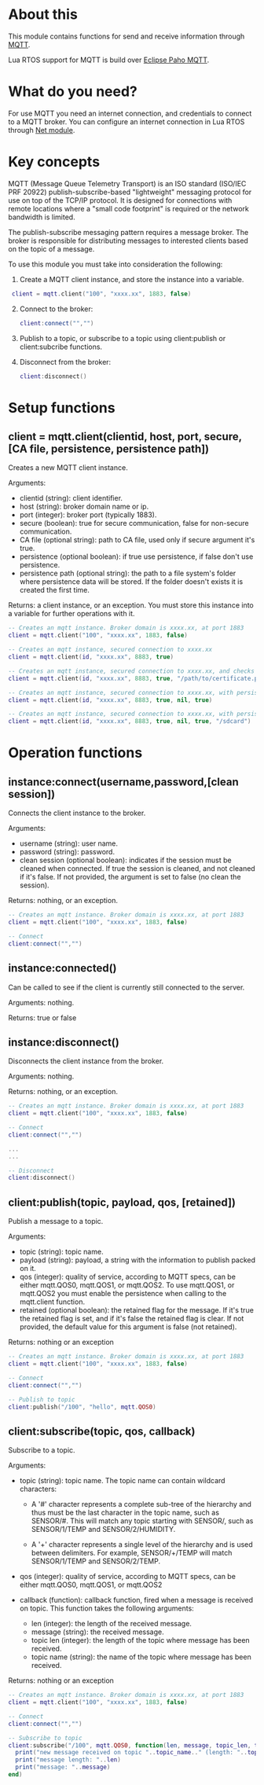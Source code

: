 # About this

This module contains functions for send and receive information through [MQTT](http://docs.oasis-open.org/mqtt/mqtt/v3.1.1/os/mqtt-v3.1.1-os.html).

Lua RTOS support for MQTT is build over [Eclipse Paho MQTT](https://github.com/eclipse/paho.mqtt.c).

# What do you need?

For use MQTT you need an internet connection, and credentials to connect to a MQTT broker. You can configure an internet connection in Lua RTOS through [Net module](https://github.com/whitecatboard/Lua-RTOS-ESP32/wiki/Net-module).

# Key concepts

MQTT (Message Queue Telemetry Transport) is an ISO standard (ISO/IEC PRF 20922) publish-subscribe-based "lightweight" messaging protocol for use on top of the TCP/IP protocol. It is designed for connections with remote locations where a "small code footprint" is required or the network bandwidth is limited.

The publish-subscribe messaging pattern requires a message broker. The broker is responsible for distributing messages to interested clients based on the topic of a message.

To use this module you must take into consideration the following:

1. Create a MQTT client instance, and store the instance into a variable.

  ```lua
   client = mqtt.client("100", "xxxx.xx", 1883, false)
   ```

2. Connect to the broker:

   ```lua
   client:connect("","")
   ```

3. Publish to a topic, or subscribe to a topic using client:publish or client:subcribe functions.

4. Disconnect from the broker:

   ```lua
   client:disconnect()
   ```

# Setup functions

## client = mqtt.client(clientid, host, port, secure, [CA file, persistence, persistence path])

Creates a new MQTT client instance.

Arguments:

* clientid (string): client identifier.
* host (string): broker domain name or ip.
* port (integer): broker port (typically 1883).
* secure (boolean): true for secure communication, false for non-secure communication.
* CA file (optional string): path to CA file, used only if secure argument it's true.
* persistence (optional boolean): if true use persistence, if false don't use persistence.
* persistence path (optional string): the path to a file system's folder where persistence data will be stored. If the folder doesn't exists it is created the first time.

Returns: a client instance, or an exception. You must store this instance into a variable for further operations with it.

```lua
-- Creates an mqtt instance. Broker domain is xxxx.xx, at port 1883
client = mqtt.client("100", "xxxx.xx", 1883, false)

-- Creates an mqtt instance, secured connection to xxxx.xx
client = mqtt.client(id, "xxxx.xx", 8883, true)

-- Creates an mqtt instance, secured connection to xxxx.xx, and checks if the MQTT Server is the expected one
client = mqtt.client(id, "xxxx.xx", 8883, true, "/path/to/certificate.pem")

-- Creates an mqtt instance, secured connection to xxxx.xx, with persistence in subfolder of the current script
client = mqtt.client(id, "xxxx.xx", 8883, true, nil, true)

-- Creates an mqtt instance, secured connection to xxxx.xx, with persistence in /sdcard
client = mqtt.client(id, "xxxx.xx", 8883, true, nil, true, "/sdcard")
```

# Operation functions

## instance:connect(username,password,[clean session])

Connects the client instance to the broker.

Arguments:

* username (string): user name.
* password (string): password.
* clean session (optional boolean): indicates if the session must be cleaned when connected. If true the session is cleaned, and not cleaned if it's false. If not provided, the argument is set to false (no clean the session).

Returns: nothing, or an exception.

```lua
-- Creates an mqtt instance. Broker domain is xxxx.xx, at port 1883
client = mqtt.client("100", "xxxx.xx", 1883, false)

-- Connect
client:connect("","")
```

## instance:connected()

Can be called to see if the client is currently still connected to the server.

Arguments: nothing.

Returns: true or false

## instance:disconnect()

Disconnects the client instance from the broker.

Arguments: nothing.

Returns: nothing, or an exception.

```lua
-- Creates an mqtt instance. Broker domain is xxxx.xx, at port 1883
client = mqtt.client("100", "xxxx.xx", 1883, false)

-- Connect
client:connect("","")

...
...

-- Disconnect
client:disconnect()
```

## client:publish(topic, payload, qos, [retained])

Publish a message to a topic.

Arguments:

* topic (string): topic name.
* payload (string): payload, a string with the information to publish packed on it.
* qos (integer): quality of service, according to MQTT specs, can be either mqtt.QOS0, mqtt.QOS1, or mqtt.QOS2. To use mqtt.QOS1, or mqtt.QOS2 you must enable the persistence when calling to the mqtt.client function.
* retained (optional boolean): the retained flag for the message. If it's true the retained flag is set, and if it's false the retained flag is clear. If not provided, the default value for this argument is false (not retained).

Returns: nothing or an exception

```lua
-- Creates an mqtt instance. Broker domain is xxxx.xx, at port 1883
client = mqtt.client("100", "xxxx.xx", 1883, false)

-- Connect
client:connect("","")

-- Publish to topic
client:publish("/100", "hello", mqtt.QOS0)
```

## client:subscribe(topic, qos, callback)

Subscribe to a topic.

Arguments:

* topic (string): topic name. The topic name can contain wildcard characters:

  - A '#' character represents a complete sub-tree of the hierarchy and thus must be the last character in the topic name, such as SENSOR/#. This will match any topic starting with SENSOR/, such as SENSOR/1/TEMP and SENSOR/2/HUMIDITY.

  - A '+' character represents a single level of the hierarchy and is used between delimiters. For example, SENSOR/+/TEMP will match SENSOR/1/TEMP and SENSOR/2/TEMP.

* qos (integer): quality of service, according to MQTT specs, can be either mqtt.QOS0, mqtt.QOS1, or mqtt.QOS2
* callback (function): callback function, fired when a message is received on topic. This function takes the following arguments:

  * len (integer): the length of the received message.
  * message (string): the received message.
  * topic len (integer): the length of the topic where message has been received.
  * topic name (string): the name of the topic where message has been received.

Returns: nothing or an exception

```lua
-- Creates an mqtt instance. Broker domain is xxxx.xx, at port 1883
client = mqtt.client("100", "xxxx.xx", 1883, false)

-- Connect
client:connect("","")

-- Subscribe to topic
client:subscribe("/100", mqtt.QOS0, function(len, message, topic_len, topic_name)
  print("new message received on topic "..topic_name.." (length: "..topic_len..")")
  print("message length: "..len)
  print("message: "..message)
end)
```
